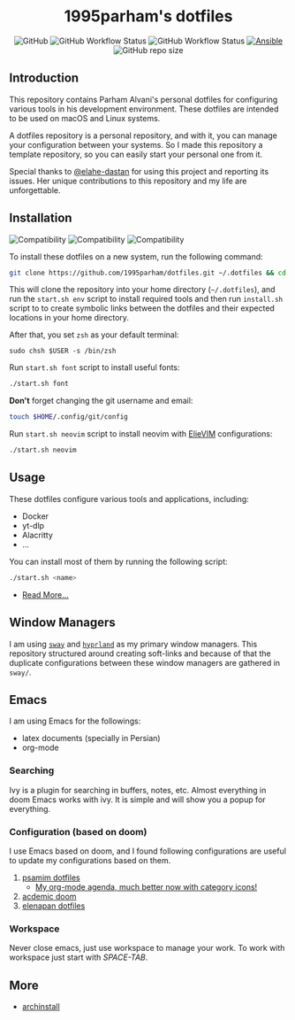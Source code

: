 <h1 align="center">1995parham's dotfiles</h1>

<p align="center">
     <img alt="GitHub" src="https://img.shields.io/github/license/1995parham/dotfiles?logo=gnu&style=for-the-badge">
     <img alt="GitHub Workflow Status" src="https://img.shields.io/github/actions/workflow/status/1995parham/dotfiles/install.yaml?logo=github&style=for-the-badge&label=install">
     <img alt="GitHub Workflow Status" src="https://img.shields.io/github/actions/workflow/status/1995parham/dotfiles/sh-lint.yaml?label=lint&logo=github&style=for-the-badge">
     <a href="https://github.com/1995parham-me/ansible-role">
          <img alt="Ansible" src="https://img.shields.io/badge/ansible-ready-black?logo=ansible&style=for-the-badge">
     </a>
     <img alt="GitHub repo size" src="https://img.shields.io/github/repo-size/1995parham/dotfiles?style=for-the-badge">
</p>

## Introduction

This repository contains Parham Alvani's personal dotfiles for configuring various tools in his development environment. These dotfiles are intended to be used on macOS and Linux systems.

A dotfiles repository is a personal repository, and with it, you can manage your configuration between your systems. So I made this repository a template repository, so you can easily start your personal one from it.

Special thanks to [@elahe-dastan](https://github.com/elahe-dastan/) for using this project and reporting its issues. Her unique contributions to this repository and my life are unforgettable.

## Installation

![Compatibility](https://img.shields.io/badge/works%20on-macos-white?logo=macos&style=for-the-badge)
![Compatibility](https://img.shields.io/badge/works%20on-ubuntu-orange?logo=ubuntu&style=for-the-badge)
![Compatibility](https://img.shields.io/badge/works%20on-arch-blue?logo=archlinux&style=for-the-badge)

To install these dotfiles on a new system, run the following command:

```bash
git clone https://github.com/1995parham/dotfiles.git ~/.dotfiles && cd ~/.dotfiles && ./start.sh env && ./install.sh
```

This will clone the repository into your home directory (`~/.dotfiles`), and run the `start.sh env` script to install required tools and then run `install.sh` script to
to create symbolic links between the dotfiles and their expected locations in your home directory.

After that, you set `zsh` as your default terminal:

```
sudo chsh $USER -s /bin/zsh
```

Run `start.sh font` script to install useful fonts:

```bash
./start.sh font
```

**Don't** forget changing the git username and email:

```bash
touch $HOME/.config/git/config
```

Run `start.sh neovim` script to install neovim with [ElieVIM](https://github.com/1995parham/elievim) configurations:

```bash
./start.sh neovim
```

## Usage

These dotfiles configure various tools and applications, including:

- Docker
- yt-dlp
- Alacritty
- ...

You can install most of them by running the following script:

```bash
./start.sh <name>
```

- [Read More...](./docs/scripts.md)

## Window Managers

I am using [`sway`](https://github.com/swaywm/) and [`hyprland`](https://github.com/hyprwm) as my primary window managers. This repository
structured around creating soft-links and because of that the duplicate configurations
between these window managers are gathered in `sway/`.

## Emacs

I am using Emacs for the followings:

- latex documents (specially in Persian)
- org-mode

### Searching

Ivy is a plugin for searching in buffers, notes, etc.
Almost everything in doom Emacs works with ivy. It is simple and will show you a popup for everything.

### Configuration (based on doom)

I use Emacs based on doom, and I found following configurations are useful to update my configurations based on them.

1. [psamim dotfiles](https://github.com/github/psamim/dotfiles)
   - [My org-mode agenda, much better now with category icons!](https://www.reddit.com/r/emacs/comments/hnf3cw/my_orgmode_agenda_much_better_now_with_category/?utm_source=share&utm_medium=web2x&context=3)
2. [acdemic doom](https://github.com/sunnyhasija/Academic-Doom-Emacs-Config)
3. [elenapan dotfiles](https://github.com/elenapan/dotfiles)

### Workspace

Never close emacs, just use workspace to manage your work.
To work with workspace just start with _SPACE-TAB_.

## More

- [archinstall](./archinstall/README.md)
